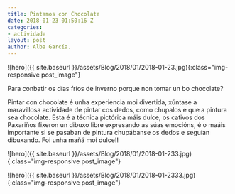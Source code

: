 ```yaml
---
title: Pintamos con Chocolate
date: 2018-01-23 01:50:16 Z
categories:
- actividade
layout: post
author: Alba García.
---
```


![hero]({{ site.baseurl }}/assets/Blog/2018/01/2018-01-23.jpg){:class="img-responsive post_image"}
<br>

Para conbatir os días fríos de inverno porque non tomar un bo chocolate?

Pintar con chocolate é unha experiencia moi divertida, xúntase a maravillosa actividade de pintar cos dedos, como chupalos e que a pintura sea chocolate.
Esta é a técnica pictórica máis dulce, os cativos dos Paxariños fixeron un dibuxo libre expresando as súas emocións, é o maáis importante si se pasaban de pintura chupábanse os dedos e seguían dibuxando. Foi unha mañá moi dulce!!




![hero]({{ site.baseurl }}/assets/Blog/2018/01/2018-01-233.jpg){:class="img-responsive post_image"}
<br>


![hero]({{ site.baseurl }}/assets/Blog/2018/01/2018-01-2333.jpg){:class="img-responsive post_image"}
<br>